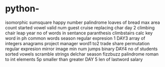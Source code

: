 # python-
isomorphic
sumsquare
happy number
palindrome
loaves of bread
max area
count started vowel
valid num
guest cruise
replacing char
day 2
climbing chair
leap year
no of words in sentance
paranthesis
climbstairs
calc
key word in ph
common words
season
regular expresion 1
DAY3
array of integers
anagrams
project manager
word1 to2
trade share
permutation
regular expresion
mirror image
min num jumps
binary
DAY4
no of students
sorted vowels
scramble strings
delchar
season
fizzbuzz
palindrome
roman to int
elements 5p
smaller than greater
DAY 5
len of lastword
salary

